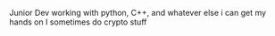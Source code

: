 Junior Dev working with python, C++, and whatever else i can get my hands on
I sometimes do crypto stuff

<!---
jumbledFox/jumbledFox is a ✨ special ✨ repository because its `README.md` (this file) appears on your GitHub profile.
You can click the Preview link to take a look at your changes.
Wow
--->
